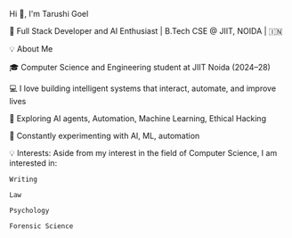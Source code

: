 Hi 👋, I'm Tarushi Goel

🚀 Full Stack Developer and AI Enthusiast | B.Tech CSE @ JIIT, NOIDA | 🇮🇳

💡 About Me

🎓 Computer Science and Engineering student at JIIT Noida (2024–28)

💻 I love building intelligent systems that interact, automate, and improve lives

🔬 Exploring AI agents, Automation, Machine Learning, Ethical Hacking 

🧪 Constantly experimenting with AI, ML, automation 

💡 Interests:
  Aside from my interest in the field of Computer Science, I am interested in:
  
    Writing 
  
    Law 
  
    Psychology 
  
    Forensic Science
  

<!--
**tarushigoel23/tarushigoel23** is a ✨ _special_ ✨ repository because its `README.md` (this file) appears on your GitHub profile.

Here are some ideas to get you started:

- 🔭 I’m currently working on ...
- 🌱 I’m currently learning ...
- 👯 I’m looking to collaborate on ...
- 🤔 I’m looking for help with ...
- 💬 Ask me about ...
- 📫 How to reach me: ...
- 😄 Pronouns: ...
- ⚡ Fun fact: ...
-->
